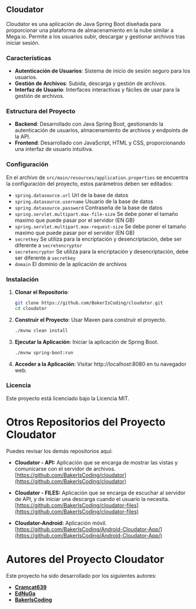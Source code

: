 ## Cloudator

Cloudator es una aplicación de Java Spring Boot diseñada para proporcionar una plataforma de almacenamiento en la nube similar a Mega.io. Permite a los usuarios subir, descargar y gestionar archivos tras iniciar sesión.

### Características

- **Autenticación de Usuarios**: Sistema de inicio de sesión seguro para los usuarios.
- **Gestión de Archivos**: Subida, descarga y gestión de archivos.
- **Interfaz de Usuario**: Interfaces interactivas y fáciles de usar para la gestión de archivos.

### Estructura del Proyecto

- **Backend**: Desarrollado con Java Spring Boot, gestionando la autenticación de usuarios, almacenamiento de archivos y endpoints de la API.
- **Frontend**: Desarrollado con JavaScript, HTML y CSS, proporcionando una interfaz de usuario intuitiva.

### Configuración 
En el archivo de `src/main/resources/application.properties` se encuentra la configuración del proyecto, estos parámetros deben ser editados:

- `spring.datasource.url` Url de la base de datos
- `spring.datasource.username` Usuario de la base de datos
- `spring.datasource.password` Contraseña de la base de datos
- `spring.servlet.multipart.max-file-size` Se debe poner el tamaño maximo que puede pasar por el servidor (EN GB)
- `spring.servlet.multipart.max-request-size` Se debe poner el tamaño maximo que puede pasar por el servidor (EN GB)
- `secretkey` Se utiliza para la encriptación y desencriptación, debe ser diferente a `secretencryptor`
- `secretencryptor` Se utiliza para la encriptación y desencriptación, debe ser diferente a `secretkey`
- `domain` El dominio de la aplicación de archivos

### Instalación

1. **Clonar el Repositorio**:
   ```bash
   git clone https://github.com/BakerIsCoding/cloudator.git
   cd cloudator
   ```

2. **Construir el Proyecto**:
    Usar Maven para construir el proyecto.
    
    ```bash
    ./mvnw clean install
    ```
3. **Ejecutar la Aplicación**:
    Iniciar la aplicación de Spring Boot.
    ```bash
    ./mvnw spring-boot:run
    ```
4. **Acceder a la Aplicación**:
    Visitar http://localhost:8080 en tu navegador web.

### Licencia

Este proyecto está licenciado bajo la Licencia MIT.

# Otros Repositorios del Proyecto Cloudator

Puedes revisar los demás repositorios aquí:

- **Cloudator - API:** Aplicación que se encarga de mostrar las vistas y comunicarse con el servidor de archivos.  
  [https://github.com/BakerIsCoding/cloudator](https://github.com/BakerIsCoding/cloudator)

- **Cloudator - FILES:** Aplicación que se encarga de escuchar al servidor de API, y de iniciar una descarga cuando el usuario la necesita.  
  [https://github.com/BakerIsCoding/cloudator-files](https://github.com/BakerIsCoding/cloudator-files)

- **Cloudator-Android:** Aplicación móvil.  
  [https://github.com/BakerIsCoding/Android-Cloudator-App/](https://github.com/BakerIsCoding/Android-Cloudator-App/)

# Autores del Proyecto Cloudator

Este proyecto ha sido desarrollado por los siguientes autores:

- **[Cramcat639](https://github.com/Cramcat639)**
- **[EdNuGa](https://github.com/EdNuGa)**
- **[BakerIsCoding](https://github.com/BakerIsCoding)**
